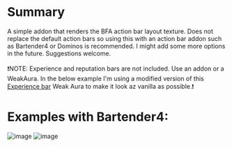 # Summary
A simple addon that renders the BFA action bar layout texture. Does not replace the default action bars so using this with an action bar addon such as Bartender4 or Dominos is recommended. I might add some more options in the future. Suggestions welcome.<br>
<br>
❗NOTE: Experience and reputation bars are not included. Use an addon or a WeakAura. In the below example I'm using a modified version of this [Experience bar](https://wago.io/B1tskRwHX) Weak Aura to make it look az vanilla as possible.❗

# Examples with Bartender4:
![image](https://github.com/user-attachments/assets/4f670ca2-c260-49ee-a307-1a321ae372d1)
![image](https://github.com/user-attachments/assets/1b0342bd-2b3a-4042-89cb-e5fb2e656ff3)

